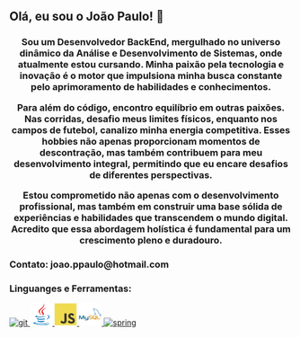 ## Olá, eu sou o João Paulo!  🚀


<h3 align="center"> Sou um Desenvolvedor BackEnd, mergulhado no universo dinâmico da Análise e Desenvolvimento de Sistemas, onde atualmente estou cursando. Minha paixão pela tecnologia e inovação é o motor que impulsiona minha busca constante pelo aprimoramento de habilidades e conhecimentos.

Para além do código, encontro equilíbrio em outras paixões. Nas corridas, desafio meus limites físicos, enquanto nos campos de futebol, canalizo minha energia competitiva. Esses hobbies não apenas proporcionam momentos de descontração, mas também contribuem para meu desenvolvimento integral, permitindo que eu encare desafios de diferentes perspectivas.

Estou comprometido não apenas com o desenvolvimento profissional, mas também em construir uma base sólida de experiências e habilidades que transcendem o mundo digital. Acredito que essa abordagem holística é fundamental para um crescimento pleno e duradouro.</h3>

<h3 align="left">Contato: joao.ppaulo@hotmail.com  </h3>
<p align="left">
</p>

<h3 align="left">Linguanges e Ferramentas: </h3>
<p align="left"> <a href="https://git-scm.com/" target="_blank" rel="noreferrer"> <img src="https://www.vectorlogo.zone/logos/git-scm/git-scm-icon.svg" alt="git" width="40" height="40"/> </a> <a href="https://www.java.com" target="_blank" rel="noreferrer"> <img src="https://raw.githubusercontent.com/devicons/devicon/master/icons/java/java-original.svg" alt="java" width="40" height="40"/> </a> <a href="https://developer.mozilla.org/en-US/docs/Web/JavaScript" target="_blank" rel="noreferrer"> <img src="https://raw.githubusercontent.com/devicons/devicon/master/icons/javascript/javascript-original.svg" alt="javascript" width="40" height="40"/> </a> <a href="https://www.mysql.com/" target="_blank" rel="noreferrer"> <img src="https://raw.githubusercontent.com/devicons/devicon/master/icons/mysql/mysql-original-wordmark.svg" alt="mysql" width="40" height="40"/> </a> <a href="https://spring.io/" target="_blank" rel="noreferrer"> <img src="https://www.vectorlogo.zone/logos/springio/springio-icon.svg" alt="spring" width="40" height="40"/> </a> </p>
